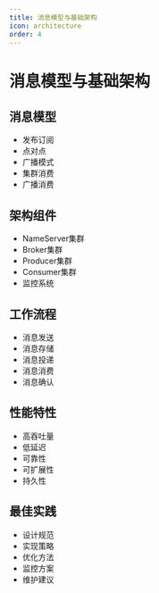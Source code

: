 ```yaml
---
title: 消息模型与基础架构
icon: architecture
order: 4
---
```


# 消息模型与基础架构

## 消息模型
- 发布订阅
- 点对点
- 广播模式
- 集群消费
- 广播消费

## 架构组件
- NameServer集群
- Broker集群
- Producer集群
- Consumer集群
- 监控系统

## 工作流程
- 消息发送
- 消息存储
- 消息投递
- 消息消费
- 消息确认

## 性能特性
- 高吞吐量
- 低延迟
- 可靠性
- 可扩展性
- 持久性

## 最佳实践
- 设计规范
- 实现策略
- 优化方法
- 监控方案
- 维护建议
